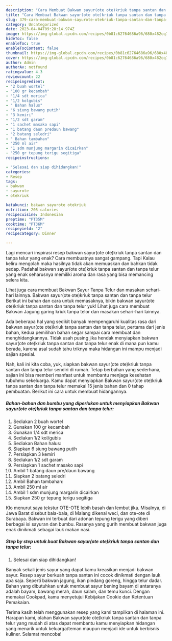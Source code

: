 ```yaml
---
description: "Cara Membuat Bakwan sayur(ote ote)kriuk tanpa santan dan tanpa telur yang Menggugah Selera, Buat Buka Puasa Bikin Ngiler"
title: "Cara Membuat Bakwan sayur(ote ote)kriuk tanpa santan dan tanpa telur yang Menggugah Selera, Buat Buka Puasa Bikin Ngiler"
slug: 379-cara-membuat-bakwan-sayurote-otekriuk-tanpa-santan-dan-tanpa-telur-yang-menggugah-selera-buat-buka-puasa-bikin-ngiler
category: Uncategorized
date: 2023-04-04T09:28:14.974Z
image: https://img-global.cpcdn.com/recipes/0b81c62764686a96/680x482cq70/bakwan-sayurote-otekriuk-tanpa-santan-dan-tanpa-telur-foto-resep-utama.jpg
hideToc: false
enableToc: true
enableTocContent: false
thumbnail: https://img-global.cpcdn.com/recipes/0b81c62764686a96/680x482cq70/bakwan-sayurote-otekriuk-tanpa-santan-dan-tanpa-telur-foto-resep-utama.jpg
cover: https://img-global.cpcdn.com/recipes/0b81c62764686a96/680x482cq70/bakwan-sayurote-otekriuk-tanpa-santan-dan-tanpa-telur-foto-resep-utama.jpg
author: Admin
authorAv: notfound
ratingvalue: 4.3
reviewcount: 22
recipeingredient:
- "2 buah wortel"
- "100 gr kecambah"
- "1/4 sdt merica"
- "1/2 kolgubis"
- " Bahan halus"
- "6 siung bawang putih"
- "3 kemiri"
- "1/2 sdt garam"
- "1 sachet masako sapi"
- "1 batang daun predaun bawang"
- "2 batang seledri"
- " Bahan tambahan"
- "250 ml air"
- "1 sdm munjung margarin dicairkan"
- "250 gr tepung terigu segitiga"
recipeinstructions:

- "Selesai dan siap dihidangkan!"
categories:
- Resep
tags:
- bakwan
- sayurote
- otekriuk

katakunci: bakwan sayurote otekriuk 
nutrition: 205 calories
recipecuisine: Indonesian
preptime: "PT35M"
cooktime: "PT36M"
recipeyield: "2"
recipecategory: Dinner

---
```



Lagi mencari inspirasi resep bakwan sayur(ote ote)kriuk tanpa santan dan tanpa telur yang enak? Cara membuatnya sangat gampang. Tapi Kalau keliru mengolah maka hasilnya tidak akan memuaskan dan bahkan tidak sedap. Padahal bakwan sayur(ote ote)kriuk tanpa santan dan tanpa telur yang enak seharusnya memiliki aroma dan rasa yang bisa memancing selera kita.


Lihat juga cara membuat Bakwan Sayur Tanpa Telur dan masakan sehari-hari lainnya. Bakwan sayur(ote ote)kriuk tanpa santan dan tanpa telur Berikut ini bahan dan cara untuk memasaknya, bikin bakwan sayur(ote ote)kriuk tanpa santan dan tanpa telur yuk! Lihat juga cara membuat Bakwan Jagung garing kriuk tanpa telor dan masakan sehari-hari lainnya.

Ada beberapa hal yang sedikit banyak mempengaruhi kualitas rasa dari bakwan sayur(ote ote)kriuk tanpa santan dan tanpa telur, pertama dari jenis bahan, kedua pemilihan bahan segar sampai cara membuat dan menghidangkannya. Tidak usah pusing jika hendak menyiapkan bakwan sayur(ote ote)kriuk tanpa santan dan tanpa telur enak di mana pun kamu berada, karena asal sudah tahu triknya maka hidangan ini mampu menjadi sajian spesial.


Nah, kali ini kita coba, yuk, siapkan bakwan sayur(ote ote)kriuk tanpa santan dan tanpa telur sendiri di rumah. Tetap berbahan yang sederhana, sajian ini bisa memberi manfaat untuk membantu menjaga kesehatan tubuhmu sekeluarga. Kamu dapat menyiapkan Bakwan sayur(ote ote)kriuk tanpa santan dan tanpa telur memakai 15 jenis bahan dan 0 tahap pembuatan. Berikut ini cara untuk membuat hidangannya.

<!--inarticleads1-->

##### Bahan-bahan dan bumbu yang diperlukan untuk menyiapkan Bakwan sayur(ote ote)kriuk tanpa santan dan tanpa telur:

1. Sediakan 2 buah wortel
1. Gunakan 100 gr kecambah
1. Gunakan 1/4 sdt merica
1. Sediakan 1/2 kol/gubis
1. Sediakan  Bahan halus:
1. Siapkan 6 siung bawang putih
1. Persiapkan 3 kemiri
1. Sediakan 1/2 sdt garam
1. Persiapkan 1 sachet masako sapi
1. Ambil 1 batang daun pre/daun bawang
1. Siapkan 2 batang seledri
1. Ambil  Bahan tambahan:
1. Ambil 250 ml air
1. Ambil 1 sdm munjung margarin dicairkan
1. Siapkan 250 gr tepung terigu segitiga


Klo menurut saya tekstur OTE-OTE lebih basah dan lembut jika. Misalnya, di Jawa Barat disebut bala-bala, di Malang dikenal weci, dan ote-ote di Surabaya. Bakwan ini terbuat dari adonan tepung terigu yang diberi berbagai isi sayuran dan bumbu. Rasanya yang gurih membuat bakwan juga enak dinikmati sebagai lauk makan nasi. 

<!--inarticleads2-->

##### Step by step untuk buat Bakwan sayur(ote ote)kriuk tanpa santan dan tanpa telur:


1. Selesai dan siap dihidangkan!

Banyak sekali jenis sayur yang dapat kamu kreasikan menjadi bakwan sayur. Resep sayur berkuah tanpa santan ini cocok dinikmati dengan lauk apa saja. Seperti bakwan jagung, ikan pindang goreng, hingga telur dadar. Bahan yang dibutuhkan untuk membuat sayur bening bayam di antaranya adalah bayam, bawang merah, daun salam, dan temu kunci. Dengan memakai Cookpad, kamu menyetujui Kebijakan Cookie dan Ketentuan Pemakaian. 

Terima kasih telah menggunakan resep yang kami tampilkan di halaman ini. Harapan kami, olahan Bakwan sayur(ote ote)kriuk tanpa santan dan tanpa telur yang mudah di atas dapat membantu kamu menyiapkan hidangan yang menarik untuk keluarga/teman maupun menjadi ide untuk berbisnis kuliner. Selamat mencoba!
